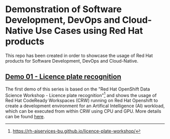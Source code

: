 # Demonstration of Software Development, DevOps and Cloud-Native Use Cases using Red Hat products

This repo has been created in order to showcase the usage of Red Hat products for Software Development, DevOps and Cloud-Native.

## [Demo 01 - Licence plate recognition](demos/01_license_plate/README.md)

The first demo of this series is based on the "Red Hat OpenShift Data Science Workshop - Licence plate recognition"[^license_plate_desc] and shows the usage of Red Hat CodeReady Workspaces (CRW) running on Red Hat Openshift to create a development environment for an Artifical Intelligence (AI) workload, which can be executed from within CRW using CPU and GPU. More details can be found [here](demos/01_license_plate/README.md).

[^license_plate_desc]: https://rh-aiservices-bu.github.io/licence-plate-workshop/
